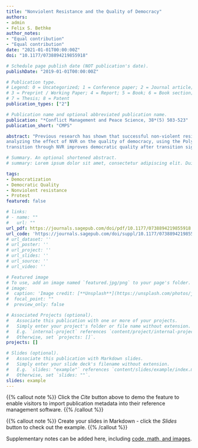 ```yaml
---
title: "Nonviolent Resistance and the Quality of Democracy"
authors:
- admin
- Felix S. Bethke
author_notes:
- "Equal contribution"
- "Equal contribution"
date: "2021-01-01T00:00:00Z"
doi: "10.1177/0738894219855918"

# Schedule page publish date (NOT publication's date).
publishDate: "2019-01-01T00:00:00Z"

# Publication type.
# Legend: 0 = Uncategorized; 1 = Conference paper; 2 = Journal article;
# 3 = Preprint / Working Paper; 4 = Report; 5 = Book; 6 = Book section;
# 7 = Thesis; 8 = Patent
publication_types: ["2"]

# Publication name and optional abbreviated publication name.
publication: "*Conflict Management and Peace Science, 38*(5) 503-523"
publication_short: "CMPS"

abstract: "Previous research has shown that successful non-violent resistance (NVR) campaigns promote democracy compared with violent revolutions and top-down liberalization. However, research to date has not examined the character and quality of the democratic regimes following NVR campaigns, or evaluated the mechanisms that produce this effect. In this paper, we address this gap by
analyzing the effect of NVR on the quality of democracy, using the Polyarchy index from the Varieties of Democracies project and its sub-components: (1) elected executive; (2) free and fair elections; (3) freedom of expression; (4) associational autonomy; and (5) inclusive citizenship. Using kernel matching and differences-in-differences estimation we find that initiating a democratic
transition through NVR improves democratic quality after transition significantly and substantially relative to cases without this characteristic. Our analysis of the Polyarchy index's sub-components reveals that this positive effect comes about primarily owing to improvements in freedom of expression and associational autonomy. This finding speaks to the strength of NVR in promoting expressive dimensions of democracy."

# Summary. An optional shortened abstract.
# summary: Lorem ipsum dolor sit amet, consectetur adipiscing elit. Duis posuere tellus ac convallis placerat. Proin tincidunt magna sed ex sollicitudin condimentum.

tags:
- Democratization
- Democratic Quality
- Nonviolent resistance
- Protest
featured: false

# links:
# - name: ""
#   url: ""
url_pdf: https://journals.sagepub.com/doi/pdf/10.1177/0738894219855918
url_code: 'https://journals.sagepub.com/doi/suppl/10.1177/0738894219855918/suppl_file/replication_files.rar'
# url_dataset: ''
# url_poster: ''
# url_project: ''
# url_slides: ''
# url_source: ''
# url_video: ''

# Featured image
# To use, add an image named `featured.jpg/png` to your page's folder. 
# image:
#  caption: 'Image credit: [**Unsplash**](https://unsplash.com/photos/jdD8gXaTZsc)'
#  focal_point: ""
#  preview_only: false

# Associated Projects (optional).
#   Associate this publication with one or more of your projects.
#   Simply enter your project's folder or file name without extension.
#   E.g. `internal-project` references `content/project/internal-project/index.md`.
#   Otherwise, set `projects: []`.
projects: []

# Slides (optional).
#   Associate this publication with Markdown slides.
#   Simply enter your slide deck's filename without extension.
#   E.g. `slides: "example"` references `content/slides/example/index.md`.
#   Otherwise, set `slides: ""`.
slides: example
---
```


{{% callout note %}}
Click the *Cite* button above to demo the feature to enable visitors to import publication metadata into their reference management software.
{{% /callout %}}

{{% callout note %}}
Create your slides in Markdown - click the *Slides* button to check out the example.
{{% /callout %}}

Supplementary notes can be added here, including [code, math, and images](https://wowchemy.com/docs/writing-markdown-latex/).
